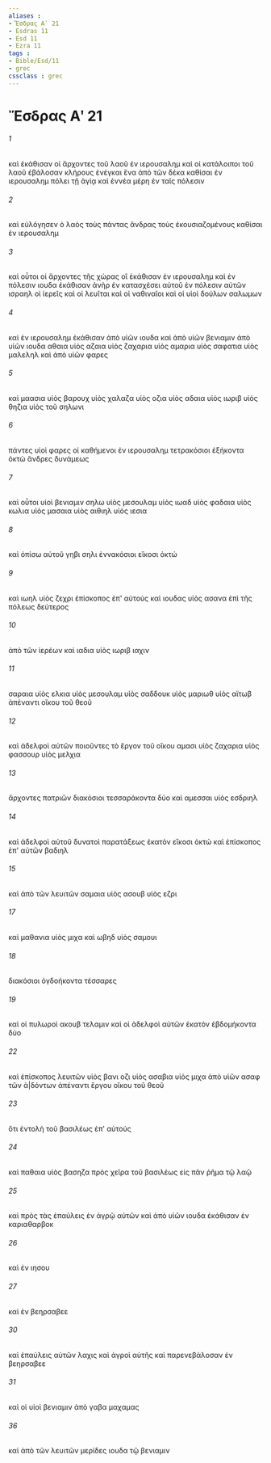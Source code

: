 ```yaml
---
aliases : 
- Ἔσδρας Αʹ 21
- Esdras 11
- Esd 11
- Ezra 11
tags : 
- Bible/Esd/11
- grec
cssclass : grec
---
```


# Ἔσδρας Αʹ 21

###### 1
καὶ ἐκάθισαν οἱ ἄρχοντες τοῦ λαοῦ ἐν ιερουσαλημ καὶ οἱ κατάλοιποι τοῦ λαοῦ ἐβάλοσαν κλήρους ἐνέγκαι ἕνα ἀπὸ τῶν δέκα καθίσαι ἐν ιερουσαλημ πόλει τῇ ἁγίᾳ καὶ ἐννέα μέρη ἐν ταῖς πόλεσιν
###### 2
καὶ εὐλόγησεν ὁ λαὸς τοὺς πάντας ἄνδρας τοὺς ἑκουσιαζομένους καθίσαι ἐν ιερουσαλημ
###### 3
καὶ οὗτοι οἱ ἄρχοντες τῆς χώρας οἳ ἐκάθισαν ἐν ιερουσαλημ καὶ ἐν πόλεσιν ιουδα ἐκάθισαν ἀνὴρ ἐν κατασχέσει αὐτοῦ ἐν πόλεσιν αὐτῶν ισραηλ οἱ ἱερεῖς καὶ οἱ λευῖται καὶ οἱ ναθιναῖοι καὶ οἱ υἱοὶ δούλων σαλωμων
###### 4
καὶ ἐν ιερουσαλημ ἐκάθισαν ἀπὸ υἱῶν ιουδα καὶ ἀπὸ υἱῶν βενιαμιν ἀπὸ υἱῶν ιουδα αθαια υἱὸς αζαια υἱὸς ζαχαρια υἱὸς αμαρια υἱὸς σαφατια υἱὸς μαλεληλ καὶ ἀπὸ υἱῶν φαρες
###### 5
καὶ μαασια υἱὸς βαρουχ υἱὸς χαλαζα υἱὸς οζια υἱὸς αδαια υἱὸς ιωριβ υἱὸς θηζια υἱὸς τοῦ σηλωνι
###### 6
πάντες υἱοὶ φαρες οἱ καθήμενοι ἐν ιερουσαλημ τετρακόσιοι ἑξήκοντα ὀκτὼ ἄνδρες δυνάμεως
###### 7
καὶ οὗτοι υἱοὶ βενιαμιν σηλω υἱὸς μεσουλαμ υἱὸς ιωαδ υἱὸς φαδαια υἱὸς κωλια υἱὸς μασαια υἱὸς αιθιηλ υἱὸς ιεσια
###### 8
καὶ ὀπίσω αὐτοῦ γηβι σηλι ἐννακόσιοι εἴκοσι ὀκτώ
###### 9
καὶ ιωηλ υἱὸς ζεχρι ἐπίσκοπος ἐπ' αὐτούς καὶ ιουδας υἱὸς ασανα ἐπὶ τῆς πόλεως δεύτερος
###### 10
ἀπὸ τῶν ἱερέων καὶ ιαδια υἱὸς ιωριβ ιαχιν
###### 11
σαραια υἱὸς ελκια υἱὸς μεσουλαμ υἱὸς σαδδουκ υἱὸς μαριωθ υἱὸς αϊτωβ ἀπέναντι οἴκου τοῦ θεοῦ
###### 12
καὶ ἀδελφοὶ αὐτῶν ποιοῦντες τὸ ἔργον τοῦ οἴκου αμασι υἱὸς ζαχαρια υἱὸς φασσουρ υἱὸς μελχια
###### 13
ἄρχοντες πατριῶν διακόσιοι τεσσαράκοντα δύο καὶ αμεσσαι υἱὸς εσδριηλ
###### 14
καὶ ἀδελφοὶ αὐτοῦ δυνατοὶ παρατάξεως ἑκατὸν εἴκοσι ὀκτώ καὶ ἐπίσκοπος ἐπ' αὐτῶν βαδιηλ
###### 15
καὶ ἀπὸ τῶν λευιτῶν σαμαια υἱὸς ασουβ υἱὸς εζρι
###### 17
καὶ μαθανια υἱὸς μιχα καὶ ωβηδ υἱὸς σαμουι
###### 18
διακόσιοι ὀγδοήκοντα τέσσαρες
###### 19
καὶ οἱ πυλωροὶ ακουβ τελαμιν καὶ οἱ ἀδελφοὶ αὐτῶν ἑκατὸν ἑβδομήκοντα δύο
###### 22
καὶ ἐπίσκοπος λευιτῶν υἱὸς βανι οζι υἱὸς ασαβια υἱὸς μιχα ἀπὸ υἱῶν ασαφ τῶν ἀ|δόντων ἀπέναντι ἔργου οἴκου τοῦ θεοῦ
###### 23
ὅτι ἐντολὴ τοῦ βασιλέως ἐπ' αὐτούς
###### 24
καὶ παθαια υἱὸς βασηζα πρὸς χεῖρα τοῦ βασιλέως εἰς πᾶν ῥῆμα τῷ λαῷ
###### 25
καὶ πρὸς τὰς ἐπαύλεις ἐν ἀγρῷ αὐτῶν καὶ ἀπὸ υἱῶν ιουδα ἐκάθισαν ἐν καριαθαρβοκ
###### 26
καὶ ἐν ιησου
###### 27
καὶ ἐν βεηρσαβεε
###### 30
καὶ ἐπαύλεις αὐτῶν λαχις καὶ ἀγροὶ αὐτῆς καὶ παρενεβάλοσαν ἐν βεηρσαβεε
###### 31
καὶ οἱ υἱοὶ βενιαμιν ἀπὸ γαβα μαχαμας
###### 36
καὶ ἀπὸ τῶν λευιτῶν μερίδες ιουδα τῷ βενιαμιν
